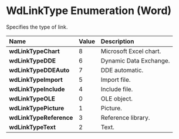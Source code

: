 
# WdLinkType Enumeration (Word)

Specifies the type of link.



|**Name**|**Value**|**Description**|
|:-----|:-----|:-----|
| **wdLinkTypeChart**|8|Microsoft Excel chart.|
| **wdLinkTypeDDE**|6|Dynamic Data Exchange.|
| **wdLinkTypeDDEAuto**|7|DDE automatic.|
| **wdLinkTypeImport**|5|Import file.|
| **wdLinkTypeInclude**|4|Include file.|
| **wdLinkTypeOLE**|0|OLE object.|
| **wdLinkTypePicture**|1|Picture.|
| **wdLinkTypeReference**|3|Reference library.|
| **wdLinkTypeText**|2|Text.|
